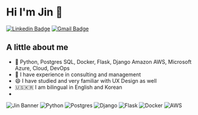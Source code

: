 # Hi I'm Jin 👋

[![Linkedin Badge](https://img.shields.io/badge/-JinChoi-blue?style=flat&logo=Linkedin&logoColor=white&link=https://www.linkedin.com/in/devjinchoi/)](https://www.linkedin.com/in/devjinchoi/)
[![Gmail Badge](https://img.shields.io/badge/-jinchoi-c14438?style=flat&logo=Gmail&logoColor=white&link=mailto:jinhunchoi94@gmail.com)](mailto:jinhunchoi94@gmail.com)

## A little about me

- 🌱 Python, Postgres SQL, Docker, Flask, Django Amazon AWS, Microsoft Azure, Cloud, DevOps
- 🤝 I have experience in consulting and management
- 😄 I have studied and very familiar with UX Design as well
- 🇺🇸🇰🇷 I am bilingual in English and Korean
- 
![Jin Banner](https://user-images.githubusercontent.com/91814116/181105046-804254ff-edbf-47d6-b4da-c58c19161749.png)
![Python](https://img.shields.io/badge/python-3670A0?style=for-the-badge&logo=python&logoColor=ffdd54)
![Postgres](https://img.shields.io/badge/postgres-%23316192.svg?style=for-the-badge&logo=postgresql&logoColor=white)
![Django](https://img.shields.io/badge/django-%23092E20.svg?style=for-the-badge&logo=django&logoColor=white)
![Flask](https://img.shields.io/badge/flask-%23000.svg?style=for-the-badge&logo=flask&logoColor=white)
![Docker](https://img.shields.io/badge/docker-%230db7ed.svg?style=for-the-badge&logo=docker&logoColor=white)
![AWS](https://img.shields.io/badge/AWS-%23FF9900.svg?style=for-the-badge&logo=amazon-aws&logoColor=white)



